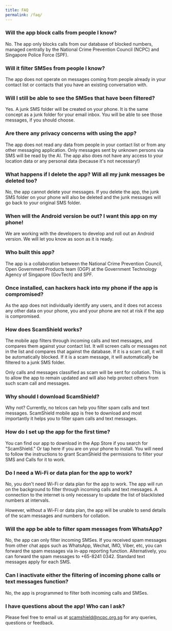 ```yaml
---
title: FAQ
permalink: /faq/
---
```


### Will the app block calls from people I know?

No. The app only blocks calls from our database of blocked numbers, managed centrally by the National Crime Prevention Council (NCPC) and Singapore Police Force (SPF).

### Will it filter SMSes from people I know?

The app does not operate on messages coming from people already in your contact list or contacts that you have an existing conversation with.

### Will I still be able to see the SMSes that have been filtered?

Yes. A junk SMS folder will be created on your phone. It is the same concept as a junk folder for your email inbox. You will be able to see those messages, if you should choose.

### Are there any privacy concerns with using the app?

The app does not read any data from people in your contact list or from any other messaging application. Only messages sent by unknown persons via SMS will be read by the AI. The app also does not have any access to your location data or any personal data (because it&#39;s not necessary!)

### What happens if I delete the app? Will all my junk messages be deleted too?

No, the app cannot delete your messages. If you delete the app, the junk SMS folder on your phone will also be deleted and the junk messages will go back to your original SMS folder.

### When will the Android version be out? I want this app on my phone!

We are working with the developers to develop and roll out an Android version. We will let you know as soon as it is ready.

### Who built this app?

The app is a collaboration between the National Crime Prevention Council, Open Government Products team (OGP) at the Government Technology Agency of Singapore (GovTech) and SPF.

### Once installed, can hackers hack into my phone if the app is compromised?

As the app does not individually identify any users, and it does not access any other data on your phone, you and your phone are not at risk if the app is compromised.

### How does ScamShield works?

The mobile app filters through incoming calls and text messages, and compares them against your contact list. It will screen calls or messages not in the list and compares that against the database. If it is a scam call, it will be automatically blocked. If it is a scam message, it will automatically be filtered to a junk SMS folder.

Only calls and messages classified as scam will be sent for collation. This is to allow the app to remain updated and will also help protect others from such scam call and messages.

### Why should I download ScamShield?

Why not? Currently, no telcos can help you filter spam calls and text messages. ScamShield mobile app is free to download and most importantly it helps you to filter spam calls and text messages.

### How do I set up the app for the first time?

You can find our app to download in the App Store if you search for &quot;ScamShield.&quot; Or tap here if you are on your phone to install. You will need to follow the instructions to grant ScamShield the permissions to filter your SMS and Calls for it to work.

### Do I need a Wi-Fi or data plan for the app to work?

No, you don&#39;t need Wi-Fi or data plan for the app to work. The app will run on the background to filter through incoming calls and text messages. A connection to the internet is only necessary to update the list of blacklisted numbers at intervals.

However, without a Wi-Fi or data plan, the app will be unable to send details of the scam messages and numbers for collation.

### Will the app be able to filter spam messages from WhatsApp?

No, the app can only filter incoming SMSes. If you received spam messages from other chat apps such as WhatsApp, Wechat, IMO, Viber, etc, you can forward the spam messages via in-app reporting function. Alternatively, you can forward the spam messages to +65-8241 0342. Standard text messages apply for each SMS.

### Can I inactivate either the filtering of incoming phone calls or text messages function?

No, the app is programmed to filter both incoming calls and SMSes.

### I have questions about the app! Who can I ask?

Please feel free to email us at [scamshield@ncpc.org.sg](mailto:scamshield@ncpc.org.sg) for any queries, questions or feedback.
